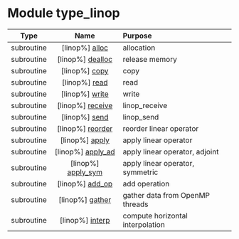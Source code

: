 # Module type_linop

| Type | Name | Purpose |
| :--: | :--: | :---------- |
| subroutine | [linop%] [alloc](https://github.com/JCSDA/saber/src/saber/bump/type_linop.F90#L64) | allocation |
| subroutine | [linop%] [dealloc](https://github.com/JCSDA/saber/src/saber/bump/type_linop.F90#L94) | release memory |
| subroutine | [linop%] [copy](https://github.com/JCSDA/saber/src/saber/bump/type_linop.F90#L113) | copy |
| subroutine | [linop%] [read](https://github.com/JCSDA/saber/src/saber/bump/type_linop.F90#L155) | read |
| subroutine | [linop%] [write](https://github.com/JCSDA/saber/src/saber/bump/type_linop.F90#L211) | write |
| subroutine | [linop%] [receive](https://github.com/JCSDA/saber/src/saber/bump/type_linop.F90#L269) | linop_receive |
| subroutine | [linop%] [send](https://github.com/JCSDA/saber/src/saber/bump/type_linop.F90#L364) | linop_send |
| subroutine | [linop%] [reorder](https://github.com/JCSDA/saber/src/saber/bump/type_linop.F90#L455) | reorder linear operator |
| subroutine | [linop%] [apply](https://github.com/JCSDA/saber/src/saber/bump/type_linop.F90#L511) | apply linear operator |
| subroutine | [linop%] [apply_ad](https://github.com/JCSDA/saber/src/saber/bump/type_linop.F90#L601) | apply linear operator, adjoint |
| subroutine | [linop%] [apply_sym](https://github.com/JCSDA/saber/src/saber/bump/type_linop.F90#L657) | apply linear operator, symmetric |
| subroutine | [linop%] [add_op](https://github.com/JCSDA/saber/src/saber/bump/type_linop.F90#L724) | add operation |
| subroutine | [linop%] [gather](https://github.com/JCSDA/saber/src/saber/bump/type_linop.F90#L769) | gather data from OpenMP threads |
| subroutine | [linop%] [interp](https://github.com/JCSDA/saber/src/saber/bump/type_linop.F90#L808) | compute horizontal interpolation |

